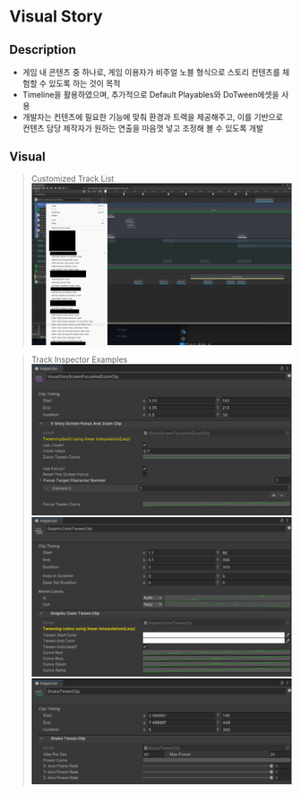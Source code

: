 # Visual Story

## Description
- 게임 내 콘텐츠 중 하나로, 게임 이용자가 비주얼 노블 형식으로 스토리 컨텐츠를 체험할 수 있도록 하는 것이 목적
- Timeline을 활용하였으며, 추가적으로 Default Playables와 DoTween에셋을 사용
- 개발자는 컨텐츠에 필요한 기능에 맞춰 환경과 트랙을 제공해주고, 이를 기반으로 컨텐츠 담당 제작자가 원하는 연출을 마음껏 넣고 조정해 볼 수 있도록 개발

## Visual
>Customized Track List<br>
![Track List](Image/CustomizedTrackList.png)

>Track Inspector Examples<br>
![Example00](Image/CustomizedTrackInspectorExample00.png)
![Example01](Image/CustomizedTrackInspectorExample01.png)
![Example02](Image/CustomizedTrackInspectorExample02.png)